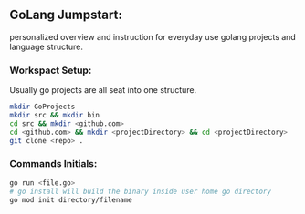 ## GoLang Jumpstart:
personalized overview and instruction for everyday use golang projects and language structure.

### Workspact Setup:
Usually go projects are all seat into one structure.
```sh
mkdir GoProjects
mkdir src && mkdir bin
cd src && mkdir <github.com>
cd <github.com> && mkdir <projectDirectory> && cd <projectDirectory>
git clone <repo> .
```

### Commands Initials:
```sh
go run <file.go>
# go install will build the binary inside user home go directory
go mod init directory/filename
```
